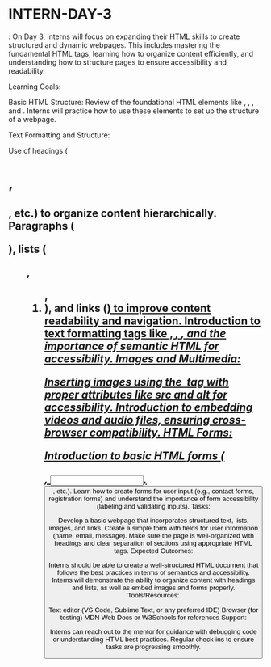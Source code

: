# INTERN-DAY-3
: On Day 3, interns will focus on expanding their HTML skills to create structured and dynamic webpages. This includes mastering the fundamental HTML tags, learning how to organize content efficiently, and understanding how to structure pages to ensure accessibility and readability.

Learning Goals:

Basic HTML Structure: Review of the foundational HTML elements like <!DOCTYPE html>, <html>, <head>, and <body>. Interns will practice how to use these elements to set up the structure of a webpage.

Text Formatting and Structure:

Use of headings (<h1>, <h2>, etc.) to organize content hierarchically.
Paragraphs (<p>), lists (<ul>, <ol>, <li>), and links (<a href="...">) to improve content readability and navigation.
Introduction to text formatting tags like <b>, <i>, <u>, and the importance of semantic HTML for accessibility.
Images and Multimedia:

Inserting images using the <img> tag with proper attributes like src and alt for accessibility.
Introduction to embedding videos and audio files, ensuring cross-browser compatibility.
HTML Forms:

Introduction to basic HTML forms (<form>, <input>, <button>, etc.).
Learn how to create forms for user input (e.g., contact forms, registration forms) and understand the importance of form accessibility (labeling and validating inputs).
Tasks:

Develop a basic webpage that incorporates structured text, lists, images, and links.
Create a simple form with fields for user information (name, email, message).
Make sure the page is well-organized with headings and clear separation of sections using appropriate HTML tags.
Expected Outcomes:

Interns should be able to create a well-structured HTML document that follows the best practices in terms of semantics and accessibility.
Interns will demonstrate the ability to organize content with headings and lists, as well as embed images and forms properly.
Tools/Resources:

Text editor (VS Code, Sublime Text, or any preferred IDE)
Browser (for testing)
MDN Web Docs or W3Schools for references
Support:

Interns can reach out to the mentor for guidance with debugging code or understanding HTML best practices.
Regular check-ins to ensure tasks are progressing smoothly.
